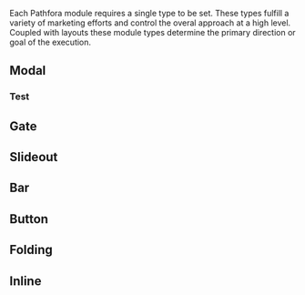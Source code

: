Each Pathfora module requires a single type to be set. These types fulfill a variety of marketing efforts and control the overal approach at a high level. Coupled with layouts these module types determine the primary direction or goal of the execution.

## Modal

### Test

## Gate

## Slideout

## Bar

## Button

## Folding

## Inline
